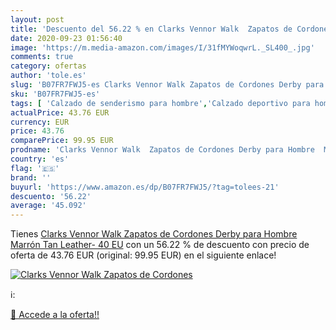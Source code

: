 ```yaml
---
layout: post
title: 'Descuento del 56.22 % en Clarks Vennor Walk  Zapatos de Cordones '
date: 2020-09-23 01:56:40
image: 'https://m.media-amazon.com/images/I/31fMYWoqwrL._SL400_.jpg'
comments: true
category: ofertas
author: 'tole.es'
slug: 'B07FR7FWJ5-es Clarks Vennor Walk Zapatos de Cordones Derby para Hombre...'
sku: 'B07FR7FWJ5-es'
tags: [ 'Calzado de senderismo para hombre','Calzado deportivo para hombre','Chanclas y sandalias de piscina para hombre','Zapatillas de senderismo para hombre','Zapatillas y calzado deportivo para hombre','Zapatos','Zapatos para hombre','Zapatos y complementos','zapatos', ]
actualPrice: 43.76 EUR
currency: EUR
price: 43.76
comparePrice: 99.95 EUR
prodname: 'Clarks Vennor Walk  Zapatos de Cordones Derby para Hombre  Marrón  Tan Leather-   40 EU'
country: 'es'
flag: '🇪🇸'
brand: ''
buyurl: 'https://www.amazon.es/dp/B07FR7FWJ5/?tag=tolees-21'
descuento: '56.22'
average: '45.092'
---
```


Tienes [Clarks Vennor Walk  Zapatos de Cordones Derby para Hombre  Marrón  Tan Leather-   40 EU](https://www.amazon.es/dp/B07FR7FWJ5/?tag=tolees-21) con un 56.22 % de descuento con precio de oferta de 43.76 EUR (original: 99.95 EUR) en el siguiente enlace!

[![Clarks Vennor Walk  Zapatos de Cordones ](https://m.media-amazon.com/images/I/31fMYWoqwrL._SL400_.jpg)](https://www.amazon.es/dp/B07FR7FWJ5/?tag=tolees-21)

ℹ️:


[🛒 Accede a la oferta!!](https://www.amazon.es/dp/B07FR7FWJ5/?tag=tolees-21)
